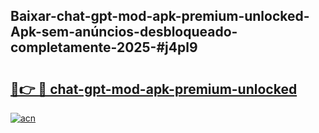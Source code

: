 ## Baixar-chat-gpt-mod-apk-premium-unlocked-Apk-sem-anúncios-desbloqueado-completamente-2025-#j4pl9

# <h2><a href="https://ainizakaria.my?title=chat-gpt-mod-apk-premium-unlocked&ref=22M">🔗👉 🔴 chat-gpt-mod-apk-premium-unlocked</a></h2>

[![acn](https://github.com/user-attachments/assets/0f9c940e-d8b0-45ae-aac7-cd30a18b3e1c)](https://ainizakaria.my?title=chat-gpt-mod-apk-premium-unlocked&ref=22M)

